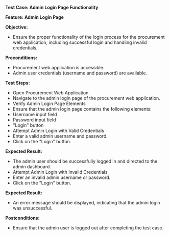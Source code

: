 ﻿**Test Case: Admin Login Page Functionality**

**Feature: Admin Login Page**

**Objective:** 

- Ensure the proper functionality of the login process for the procurement web application, including successful login and handling invalid credentials.

**Preconditions:**

- Procurement web application is accessible.
- Admin user credentials (username and password) are available.

**Test Steps:**

- Open Procurement Web Application
- Navigate to the admin login page of the procurement web application.
- Verify Admin Login Page Elements
- Ensure that the admin login page contains the following elements:
- Username input field
- Password input field
- "Login" button
- Attempt Admin Login with Valid Credentials
- Enter a valid admin username and password.
- Click on the "Login" button.

**Expected Result:**

- The admin user should be successfully logged in and directed to the admin dashboard.
- Attempt Admin Login with Invalid Credentials
- Enter an invalid admin username or password.
- Click on the "Login" button.

**Expected Result:**

- An error message should be displayed, indicating that the admin login was unsuccessful.

**Postconditions:**

- Ensure that the admin user is logged out after completing the test case.
